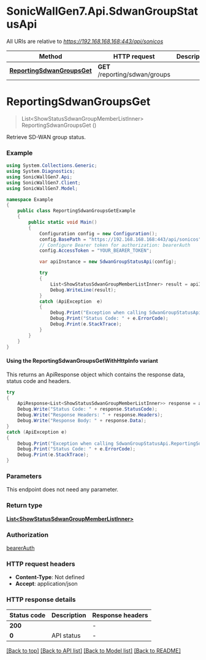 # SonicWallGen7.Api.SdwanGroupStatusApi

All URIs are relative to *https://192.168.168.168:443/api/sonicos*

| Method | HTTP request | Description |
|--------|--------------|-------------|
| [**ReportingSdwanGroupsGet**](SdwanGroupStatusApi.md#reportingsdwangroupsget) | **GET** /reporting/sdwan/groups |  |

<a id="reportingsdwangroupsget"></a>
# **ReportingSdwanGroupsGet**
> List&lt;ShowStatusSdwanGroupMemberListInner&gt; ReportingSdwanGroupsGet ()



Retrieve SD-WAN group status.

### Example
```csharp
using System.Collections.Generic;
using System.Diagnostics;
using SonicWallGen7.Api;
using SonicWallGen7.Client;
using SonicWallGen7.Model;

namespace Example
{
    public class ReportingSdwanGroupsGetExample
    {
        public static void Main()
        {
            Configuration config = new Configuration();
            config.BasePath = "https://192.168.168.168:443/api/sonicos";
            // Configure Bearer token for authorization: bearerAuth
            config.AccessToken = "YOUR_BEARER_TOKEN";

            var apiInstance = new SdwanGroupStatusApi(config);

            try
            {
                List<ShowStatusSdwanGroupMemberListInner> result = apiInstance.ReportingSdwanGroupsGet();
                Debug.WriteLine(result);
            }
            catch (ApiException  e)
            {
                Debug.Print("Exception when calling SdwanGroupStatusApi.ReportingSdwanGroupsGet: " + e.Message);
                Debug.Print("Status Code: " + e.ErrorCode);
                Debug.Print(e.StackTrace);
            }
        }
    }
}
```

#### Using the ReportingSdwanGroupsGetWithHttpInfo variant
This returns an ApiResponse object which contains the response data, status code and headers.

```csharp
try
{
    ApiResponse<List<ShowStatusSdwanGroupMemberListInner>> response = apiInstance.ReportingSdwanGroupsGetWithHttpInfo();
    Debug.Write("Status Code: " + response.StatusCode);
    Debug.Write("Response Headers: " + response.Headers);
    Debug.Write("Response Body: " + response.Data);
}
catch (ApiException e)
{
    Debug.Print("Exception when calling SdwanGroupStatusApi.ReportingSdwanGroupsGetWithHttpInfo: " + e.Message);
    Debug.Print("Status Code: " + e.ErrorCode);
    Debug.Print(e.StackTrace);
}
```

### Parameters
This endpoint does not need any parameter.
### Return type

[**List&lt;ShowStatusSdwanGroupMemberListInner&gt;**](ShowStatusSdwanGroupMemberListInner.md)

### Authorization

[bearerAuth](../README.md#bearerAuth)

### HTTP request headers

 - **Content-Type**: Not defined
 - **Accept**: application/json


### HTTP response details
| Status code | Description | Response headers |
|-------------|-------------|------------------|
| **200** |  |  -  |
| **0** | API status |  -  |

[[Back to top]](#) [[Back to API list]](../README.md#documentation-for-api-endpoints) [[Back to Model list]](../README.md#documentation-for-models) [[Back to README]](../README.md)


